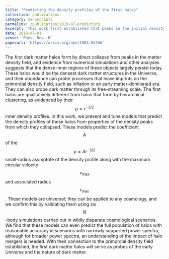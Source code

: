 ```yaml
---
title: "Predicting the density profiles of the first halos"
collection: publications
category: manuscripts
permalink: /publication/2019-07-predicting
excerpt: 'This work first established that peaks in the initial density field collapse to form prompt $$\rho\propto r^{-1.5}$$ density cusps and that the properties of the peaks directly determine the properties of the cusps.'
date: 2019-07-01
venue: 'Phys. Rev. D'
paperurl: 'https://arxiv.org/abs/1905.05766'
---
```


The first dark matter halos form by direct collapse from peaks in the matter density field, and evidence from numerical simulations and other analyses suggests that the dense inner regions of these objects largely persist today.  These halos would be the densest dark matter structures in the Universe, and their abundance can probe processes that leave imprints on the primordial density field, such as inflation or an early matter-dominated era.  They can also probe dark matter through its free-streaming scale.  The first halos are qualitatively different from halos that form by hierarchical clustering, as evidenced by their $$\rho\propto r^{-3/2}$$ inner density profiles.  In this work, we present and tune models that predict the density profiles of these halos from properties of the density peaks from which they collapsed.  These models predict the coefficient $$A$$ of the $$\rho=Ar^{-3/2}$$ small-radius asymptote of the density profile along with the maximum circular velocity $$v_\mathrm{max}$$ and associated radius $$r_\mathrm{max}$$.  These models are universal; they can be applied to any cosmology, and we confirm this by validating them using six $$N$$-body simulations carried out in wildly disparate cosmological scenarios.  We find that these models can even predict the full population of halos with reasonable accuracy in scenarios with narrowly supported power spectra, although for broader power spectra, an understanding of the impact of halo mergers is needed.  With their connection to the primordial density field established, the first dark matter halos will serve as probes of the early Universe and the nature of dark matter.